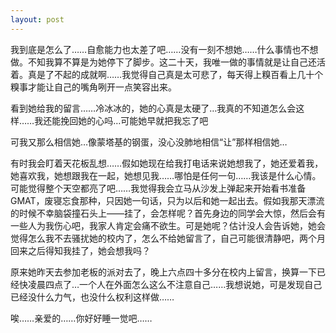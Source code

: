 ```yaml
---
layout: post
---
```


我到底是怎么了……自愈能力也太差了吧……没有一刻不想她……什么事情也不想做。不知我算不算是为她停下了脚步。这二十天，我唯一做的事情就是让自己还活着。真是了不起的成就啊……我觉得自己真是太可悲了，每天得上糗百看上几十个糗事才能让自己的嘴角咧开一点笑容出来。

看到她给我的留言……冷冰冰的，她的心真是太硬了…我真的不知道怎么会这样……我还能挽回她的心吗…可能她早就把我忘了吧

可我又那么相信她…像蒙塔基的钢蛋，没心没肺地相信“让”那样相信她…

有时我会盯着天花板乱想……假如她现在给我打电话来说她想我了，她还爱着我，她喜欢我，她想跟我在一起，她想见我……哪怕是任何一句……我该是什么心情。可能觉得整个天空都亮了吧……我觉得我会立马从沙发上弹起来开始看书准备 GMAT，废寝忘食那种，只因她一句话，只为以后和她一起出去。假如我那天漂流的时候不幸脑袋撞石头上——挂了，会怎样呢？首先身边的同学会大惊，然后会有一些人为我伤心吧，我家人肯定会痛不欲生。可是她呢？估计没人会告诉她，她会觉得怎么我不去骚扰她的校内了，怎么不给她留言了，自己可能很清静吧，两个月回来之后得知我挂了，她会想我吗？

原来她昨天去参加老板的派对去了，晚上六点四十多分在校内上留言，换算一下已经快凌晨四点了…一个人在外面怎么这么不注意自己……我想说她，可是发现自己已经没什么力气，也没什么权利这样做……

唉……亲爱的……你好好睡一觉吧……
